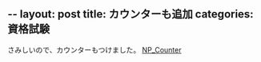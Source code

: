 --
layout: post
title: カウンターも追加
categories: 資格試験
--

さみしいので、カウンターもつけました。
<a href="http://nucleus.datoka.jp/" target="_blank">NP_Counter</a>


